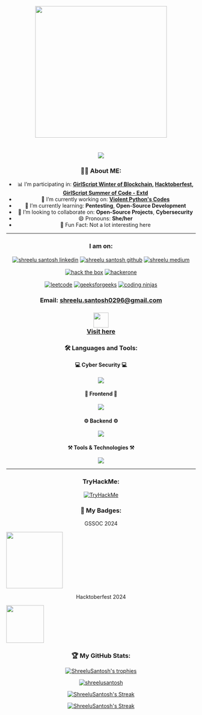 <p align="center">
    <img src="https://raw.githubusercontent.com/sanjay-kv/sanjay-kv/main/Assets/illustration.png" min-width="300px" max-width="300px" width="350px" align="center"> 
</p>

<h1 align="center">
    <img src="https://readme-typing-svg.herokuapp.com/?font=Jetbrains+mono&size=35&center=true&vCenter=true&width=500&height=70&duration=4000&lines=Hey+There!;+I'm+Shreelu!;" />
</h1>

<h3 align="center">👩‍💻 About ME:</h3>

<ul align="center">
    <li>📊 I’m participating in: <b><a href="https://gs-wob.vercel.app/wob">GirlScript Winter of Blockchain</a>, <a href="https://hacktoberfest.com/">Hacktoberfest</a>, <a href="https://gssoc.girlscript.tech/">GirlScript Summer of Code - Extd</a></b></li>
    <li>🔭 I’m currently working on: <b><a href="https://github.com/ShreeluSantosh/Violent-Python-A-Cookbook-for-Pentesters-Hackers-Forensics-Code-files">Violent Python's Codes</a></b></li>
    <li>🌱 I’m currently learning: <b>Pentesting</b>, <b>Open-Source Development</b></li>
    <li>👯 I’m looking to collaborate on: <b>Open-Source Projects</b>, <b>Cybersecurity</b></li>
    <li>😄 Pronouns: <b>She/her</b></li>
    <li>🎈 Fun Fact: Not a lot interesting here</li>
</ul>

<hr>

<h3 align="center">I am on:</h3>
<p align="center">
    <a href="https://www.linkedin.com/in/shreelu-santosh/" target="blank"><img align="center" src="https://img.shields.io/badge/Linkedin-0e76a8?style=for-the-badge&logo=Linkedin&logoColor=white" alt="shreelu santosh linkedin" /></a>
    <a href="https://github.com/ShreeluSantosh" target="blank"><img align="center" src="https://img.shields.io/badge/Github-333?style=for-the-badge&logo=Github&logoColor=white" alt="shreelu santosh github" /></a>
    <a href="https://medium.com/@Lun4rC1ph3r"><img align="center" src="https://img.shields.io/badge/Medium-12100E?style=for-the-badge&logo=medium&logoColor=white" alt="shreelu medium" /></a>
    <br>
</p>
<p align="center">
    <a href="" target="blank"><img align="center" src ="https://img.shields.io/badge/HackTheBox-111927?style=for-the-badge&logo=Hack%20The%20Box&logoColor=9FEF00" alt="hack the box" /></a>
    <a href="" target="blank"><img align="center" src="https://img.shields.io/badge/Hackerone-494649?style=for-the-badge&logo=hackerone&logoColor=white" alt="hackerone" /></a>
    <br>
</p>
<p align="center">
    <a href="" target="blank"><img align="center" src="https://img.shields.io/badge/-LeetCode-FFA116?style=for-the-badge&logo=LeetCode&logoColor=black" alt="leetcode" /></a>
    <a href="" target="blank"><img align="center" src="https://img.shields.io/badge/GeeksforGeeks-298D46?style=for-the-badge&logo=geeksforgeeks&logoColor=white" alt="geeksforgeeks" /></a>
    <a href="" target="blank"><img align="center" src="https://img.shields.io/badge/coding%20ninjas-DD6620?style=for-the-badge&logo=codingninjas&logoColor=black" alt="coding ninjas" /></a>
</p>
<h3 align="center">
    Email: <a href="mailto:shreelu.santosh0296@gmail.com"> shreelu.santosh0296@gmail.com </a>
</h3>
<h3 align="center">
    <img src="https://readme-typing-svg.herokuapp.com/?font=Righteous&size=35&center=true&vCenter=true&width=500&height=70&duration=4000&lines=Portfolio+Website+🚀;" height="40"> <br>
    <a href="http://shreelusantosh.xyz">Visit here</a>
</h3>

<h3 align="center"> 🛠️ Languages and Tools:</h3>

<h4 align="center">💻 Cyber Security 💻</h4>
<p align="center">
  <a href="https://skillicons.dev">
    <img src="https://skillicons.dev/icons?i=linux,kali,debian,bash" />
  </a>
</p>

<h4 align="center">🎨 Frontend 🎨</h4>
<p align="center">
  <a href="https://skillicons.dev">
    <img src="https://skillicons.dev/icons?i=html,css,js,react,tailwind" />
  </a>
</p>

<h4 align="center">⚙️ Backend ⚙️</h4>
<p align="center">
  <a href="https://skillicons.dev">
    <img src="https://skillicons.dev/icons?i=python,nodejs,express,mongo,mysql" />
  </a>
</p>

<h4 align="center">⚒️ Tools & Technologies ⚒️</h4>
<p align="center">
  <a href="https://skillicons.dev">
    <img src="https://skillicons.dev/icons?i=git,github,azure,postman" />
  </a>
</p>
   
<hr>

<h3 align="center">TryHackMe:</h3>
<p align="center">
<a href="https://www.tryhackme.com/p/Lun4rC1ph3r">
<img src="https://tryhackme-badges.s3.amazonaws.com/Lun4rC1ph3r.png" alt="TryHackMe">
</a>
</p>

<h3 align="center">🏅 My Badges:</h3> 
<p align="center">GSSOC 2024</p>
<div style='display:flex; align-items:center;' align='center'>
<a href="https://gssoc.girlscript.tech/leaderboard?year=2024">
    <img src="https://github.com/user-attachments/assets/282d7565-9962-41e8-8fa5-5b69d8adbf9e" height="150"/>
</a>
</div>
<p align="center">Hacktoberfest 2024</p>
<div style='display:flex; align-items:center;' align="center">
    <a href="https://www.holopin.io/@shreelusantosh#"></a>
    <a href="https://www.holopin.io/userbadge/cm1f6qxl087820dlgpw1aeyxf"><img src="https://github.com/user-attachments/assets/c8d3ad84-9a6e-4b98-94ef-f4807feffea4" width="100px" height="100px"/></a>
</div>  

<h3 align="center">🏆 My GitHub Stats:</h3> 
<p align="center"> <a href="https://github.com/ryo-ma/github-profile-trophy"><img src="https://github-profile-trophy.vercel.app/?username=shreelusantosh" alt="ShreeluSantosh's trophies" /></a> </p>
<p align="center"> <a href="https://github.com/ryo-ma/github-profile-trophy"><img src="https://github-readme-stats-stp2003.vercel.app/api?username=ShreeluSantosh&show_icons=true&border_radius=7.6" alt="shreelusantosh" /></a> </p>
<p align="center"> <a href="https://git.io/streak-stats"><img src="http://github-readme-streak-stats.herokuapp.com?user=ShreeluSantosh" alt="ShreeluSantosh's Streak" /></a> </p>
<p align="center"> <a href="https://github.com/ShreeluSantosh/github-readme-stats"><img src="https://github-readme-stats-stp2003.vercel.app/api/top-langs/?username=ShreeluSantosh&layout=compact&border_radius=7.6" alt="ShreeluSantosh's Streak" /></a> </p>
